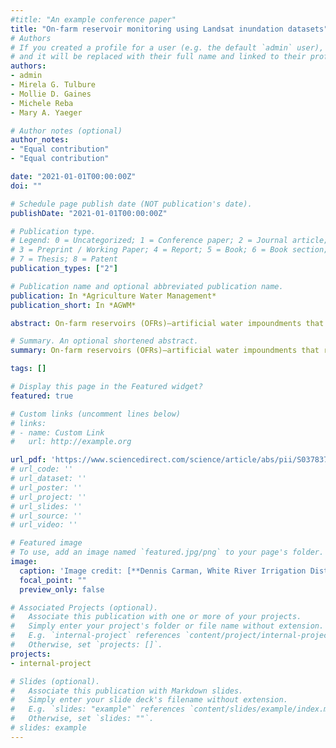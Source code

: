 ```yaml
---
#title: "An example conference paper"
title: "On-farm reservoir monitoring using Landsat inundation datasets"
# Authors
# If you created a profile for a user (e.g. the default `admin` user), write the username (folder name) here 
# and it will be replaced with their full name and linked to their profile.
authors:
- admin
- Mirela G. Tulbure
- Mollie D. Gaines
- Michele Reba
- Mary A. Yaeger

# Author notes (optional)
author_notes:
- "Equal contribution"
- "Equal contribution"

date: "2021-01-01T00:00:00Z"
doi: ""

# Schedule page publish date (NOT publication's date).
publishDate: "2021-01-01T00:00:00Z"

# Publication type.
# Legend: 0 = Uncategorized; 1 = Conference paper; 2 = Journal article;
# 3 = Preprint / Working Paper; 4 = Report; 5 = Book; 6 = Book section;
# 7 = Thesis; 8 = Patent
publication_types: ["2"]

# Publication name and optional abbreviated publication name.
publication: In *Agriculture Water Management*
publication_short: In *AGWM*

abstract: On-farm reservoirs (OFRs)—artificial water impoundments that retain water from rainfall and run-off—enable farmers to store water during the wet season to be used for crop irrigation during the dry season. However, monitoring the inter- and intra-annual change of these water bodies remains a challenging task because they are typically small (< 10 ha) and occur in high numbers. Therefore, we used two existing Landsat inundation datasets—the U.S. Geological Survey Dynamic Surface Water Extent (DSWE) and the European Commission’s Joint Research Centre (JRC) Global Monthly Water History—to assess surface water area change of OFRs located in eastern Arkansas, the third most irrigated state in the U.S. that has seen a rapid increase of OFRs occurrence. We used an existent OFRs dataset as ground-truth. We aimed (i) to compare the performance of the DSWE and the JRC when characterizing OFRs of varied sizes and (ii) to assess the impact of climate variables (i.e., precipitation and temperature) on surface water area of OFRs. We found the highest mean percent errors (MPE) in size (~20%) for OFRs between 0 and 5 ha, the smallest size class in our study. The DSWE had a smaller MPE and higher agreement with our ground-truth dataset when compared to the JRC for OFRs smaller than 5 ha (p-value < 0.05). Both inundation datasets enabled us to estimate the seasonality in surface area change of OFRs, with the highest surface water extent between March–May, the months when the region receives most of the annual precipitation. Our results showed that both DSWE and JRC can be used to enhance hydrological assessments in poorly monitored basins that have a concentration of OFRs, and the methods can be applied to other study regions if the inundation datasets are available.

# Summary. An optional shortened abstract.
summary: On-farm reservoirs (OFRs)—artificial water impoundments that retain water from rainfall and run-off—enable farmers to store water during the wet season to be used for crop irrigation during the dry season. However, monitoring the inter- and intra-annual change of these water bodies remains a challenging task because they are typically small (< 10 ha) and occur in high numbers. Therefore, we used two existing Landsat inundation datasets—the U.S. Geological Survey Dynamic Surface Water Extent (DSWE) and the European Commission’s Joint Research Centre (JRC) Global Monthly Water History—to assess surface water area change of OFRs located in eastern Arkansas, the third most irrigated state in the U.S.

tags: []

# Display this page in the Featured widget?
featured: true

# Custom links (uncomment lines below)
# links:
# - name: Custom Link
#   url: http://example.org

url_pdf: 'https://www.sciencedirect.com/science/article/abs/pii/S0378377420322381'
# url_code: ''
# url_dataset: ''
# url_poster: ''
# url_project: ''
# url_slides: ''
# url_source: ''
# url_video: ''

# Featured image
# To use, add an image named `featured.jpg/png` to your page's folder. 
image:
  caption: 'Image credit: [**Dennis Carman, White River Irrigation District, Hazen, AR**]()'
  focal_point: ""
  preview_only: false

# Associated Projects (optional).
#   Associate this publication with one or more of your projects.
#   Simply enter your project's folder or file name without extension.
#   E.g. `internal-project` references `content/project/internal-project/index.md`.
#   Otherwise, set `projects: []`.
projects:
- internal-project

# Slides (optional).
#   Associate this publication with Markdown slides.
#   Simply enter your slide deck's filename without extension.
#   E.g. `slides: "example"` references `content/slides/example/index.md`.
#   Otherwise, set `slides: ""`.
# slides: example
---
```


